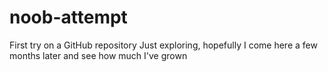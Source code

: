 # noob-attempt
First try on a GitHub repository
Just exploring, hopefully I come here a few months later and see how much I've grown
